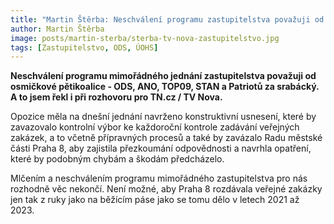 ```yaml
---
title: "Martin Štěrba: Neschválení programu zastupitelstva považuji od koalice za srabácké"
author: Martin Štěrba
image: posts/martin-sterba/sterba-tv-nova-zastupitelstvo.jpg
tags: [Zastupitelstvo, ODS, ÚOHS]
---
```


**Neschválení programu mimořádného jednání zastupitelstva považuji od osmičkové pětikoalice - ODS, ANO, TOP09, STAN a Patriotů za srabácký. A to jsem řekl i při rozhovoru pro TN.cz / TV Nova.**

Opozice měla na dnešní jednání navrženo konstruktivní usnesení, které by zavazovalo kontrolní výbor ke každoroční kontrole zadávání veřejných zakázek, a to včetně přípravných procesů a také by zavázalo Radu městské části Praha 8, aby zajistila přezkoumání odpovědnosti a navrhla opatření, které by podobným chybám a škodám předcházelo. 

Mlčením a neschválením programu mimořádného zastupitelstva pro nás rozhodně věc nekončí. Není možné, aby Praha 8 rozdávala veřejné zakázky jen tak z ruky jako na běžícím páse jako se tomu dělo v letech 2021 až 2023.